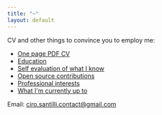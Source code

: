 ```yaml
---
title: "~"
layout: default
---
```


CV and other things to convince you to employ me:

- [One page PDF CV](http://cirosantilli.uphero.com/cv/latest/pdf/cv.pdf)
- [Education](education)
- [Self evaluation of what I know](self-evaluation)
- [Open source contributions](contrib)
- [Professional interests](interests)
- [What I'm currently up to](current)

Email: [ciro.santilli.contact@gmail.com](mailto:ciro.santilli.contact@gmail.com)
